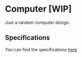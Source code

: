 # Computer [WIP]

Just a random computer design.

## Specifications

You can find the specifications [here](./spec.md)

